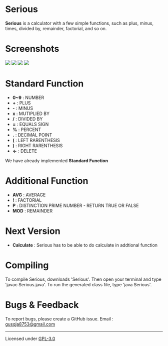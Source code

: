 # **Serious**

**Serious**
is a calculator with a few simple functions, such as plus, minus, times, divided by, remainder, factorial, and so on.

# **Screenshots**

![](http://imageshack.com/a/img921/4945/3EX9NE.png)
![](http://imageshack.com/a/img922/9783/Gnxmj0.png)
![](http://imageshack.com/a/img923/6991/lFyYbc.png)
![](http://imageshack.com/a/img924/3976/qZTqfx.png)
# **Standard Function**

- **0~9** : NUMBER
- **+** :  PLUS
- **-** :  MINUS
- **x** : MUTIPLIED BY
- **/** : DIVIDED BY
- **=** : EQUALS SIGN
- **%** : PERCENT
- **.** : DECIMAL POINT
- **(** : LEFT RARENTHESIS
- **)** : RIGHT RARENTHESIS
- **<-** : DELETE

We have already implemented **Standard Function**


# **Additional Function**

- **AVG** : AVERAGE
- **!** : FACTORIAL
- **P** : DISTINCTION PRIME NUMBER - RETURN TRUE OR FALSE
- **MOD** : REMAINDER

# **Next Version**

- **Calculate** : Serious has to be able to do calculate in addtional function


# **Compiling**

To compile Serious, downloads 'Serious'.
Then open your terminal and type 'javac Serious.java'.
To run the generated class file, type 'java Serious'.


# **Bugs & Feedback**

To report bugs, please create a GitHub issue.
Email : gusqja8753@gmail.com

----------------------
Licensed under [GPL-3.0](https://github.com/alchon/simpsons/blob/master/LICENSE)
